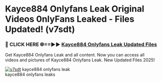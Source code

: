 # Kayce884 Onlyfans Leak Original Videos 0nlyFans Leaked - Files Updated! (v7sdt)

<h3>🔴 CLICK HERE 🌐==►► <a href="https://tinyurl.com/x26r9saj" rel="nofollow">Kayce884 Onlyfans Leak Updated Files</a></h3>

Get Kayce884 Onlyfans Leak and all content. Now you can access all videos and pictures of Kayce884 Onlyfans Leak. New Updated Files 2025!

[![v7sdt](https://i.imgur.com/LkgZPqh.gif)](https://tinyurl.com/x26r9saj)
kayce884 onlyfans leak<br>
kayce884 onlyfans leaks